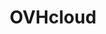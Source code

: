 ---
key: ovh
title: OVHcloud
category: 4096
logoURL: logos/4096-ovhcloud.png
url: https://www.ovhcloud.com/fr/
socials: []
---